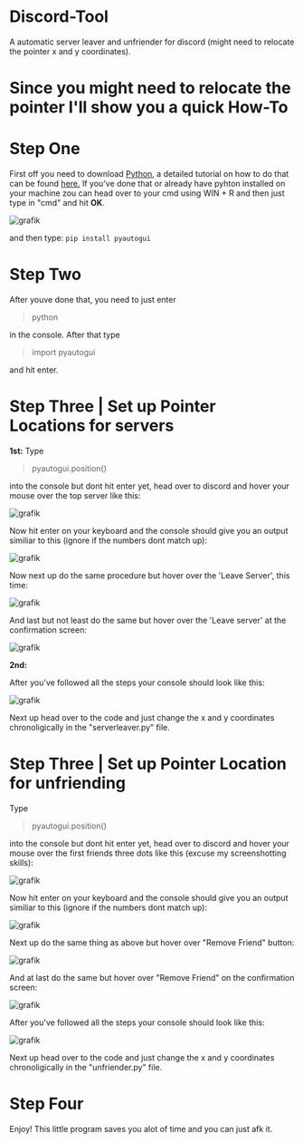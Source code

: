# Discord-Tool
A automatic server leaver and unfriender for discord (might need to relocate the pointer x and y coordinates).


# Since you might need to relocate the pointer I'll show you a quick How-To

# **Step One**

First off you need to download [Python](https://www.python.org/downloads/), a detailed tutorial on how to do that can be found [here.](https://www.youtube.com/watch?v=YKSpANU8jPE)
If you've done that or already have pyhton installed on your machine zou can head over to your cmd using WIN + R and then just type in "cmd" and hit **OK**. 

![grafik](https://user-images.githubusercontent.com/81767182/192834873-6b3ba8de-7e14-4c9e-9e56-f1ec44f0dc32.png)

and then type:
```pip install pyautogui```


# **Step Two**

After youve done that, you need to just enter
> python

in the console. After that type 
> import pyautogui

and hit enter.


# **Step Three | Set up Pointer Locations for servers**

**1st:** Type 
> pyautogui.position()

into the console but dont hit enter yet, head over to discord and hover your mouse over the top server like this:

![grafik](https://user-images.githubusercontent.com/81767182/192850864-60120e8c-7129-4d3d-a1c7-ed451640f248.png)

Now hit enter on your keyboard and the console should give you an output similiar to this (ignore if the numbers dont match up):

![grafik](https://user-images.githubusercontent.com/81767182/192851119-059a6322-4e35-439f-a6e0-0021c9ff4f27.png)

Now next up do the same procedure but hover over the 'Leave Server', this time:

![grafik](https://user-images.githubusercontent.com/81767182/192851331-7650e0b5-a11b-436d-aae7-87666f1823bd.png)

And last but not least do the same but hover over the 'Leave server' at the confirmation screen:

![grafik](https://user-images.githubusercontent.com/81767182/192851461-2ec96df5-447e-4105-bd36-b34d7b86e15f.png)



**2nd:**

After you've followed all the steps your console should look like this:

![grafik](https://user-images.githubusercontent.com/81767182/192852062-4ede467a-d960-4359-bea4-4e4d2d635010.png)

Next up head over to the code and just change the x and y coordinates chronoligically in the "serverleaver.py" file.


# **Step Three | Set up Pointer Location for unfriending**

Type 
> pyautogui.position()

into the console but dont hit enter yet, head over to discord and hover your mouse over the first friends three dots like this (excuse my screenshotting skills):

![grafik](https://user-images.githubusercontent.com/81767182/192853464-4a44c309-7078-4aea-9322-87a0ce9e69d2.png)
 
Now hit enter on your keyboard and the console should give you an output similiar to this (ignore if the numbers dont match up):

![grafik](https://user-images.githubusercontent.com/81767182/192853681-66167988-373d-47e1-9429-6096fd1e3e88.png)

Next up do the same thing as above but hover over "Remove Friend" button:

![grafik](https://user-images.githubusercontent.com/81767182/192853904-a0db7b3f-b2df-493a-a610-3df7bff82e71.png)

And at last do the same but hover over "Remove Friend" on the confirmation screen:

![grafik](https://user-images.githubusercontent.com/81767182/192854108-be00ba3b-f2d3-43a9-84db-a129da9d94a5.png)

After you've followed all the steps your console should look like this:

![grafik](https://user-images.githubusercontent.com/81767182/192852062-4ede467a-d960-4359-bea4-4e4d2d635010.png)

Next up head over to the code and just change the x and y coordinates chronoligically in the "unfriender.py" file.


# **Step Four**

Enjoy! This little program saves you alot of time and you can just afk it.


